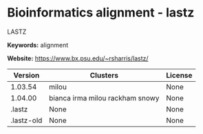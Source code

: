 # Bioinformatics alignment - lastz

LASTZ

**Keywords:** alignment

**Website:** <https://www.bx.psu.edu/~rsharris/lastz/>

| Version | Clusters | License |
| ------- | -------- | ------- |
| 1.03.54 | milou | None |
| 1.04.00 | bianca irma milou rackham snowy | None |
| .lastz | None | None |
| .lastz-old | None | None |
